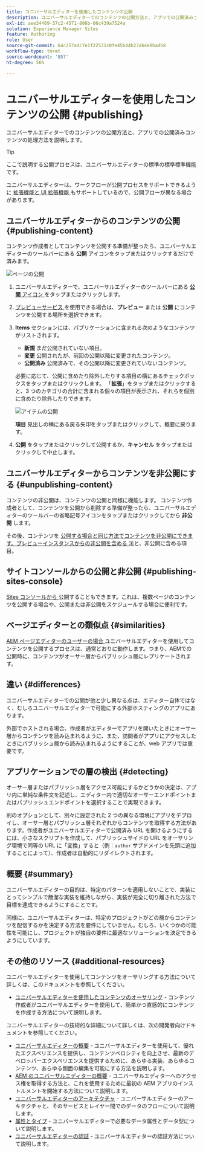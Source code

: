 ```yaml
---
title: ユニバーサルエディターを使用したコンテンツの公開
description: ユニバーサルエディターでのコンテンツの公開方法と、アプリでの公開済みコンテンツの処理方法を説明します。
exl-id: aee34469-37c2-4571-806b-06c439a7524a
solution: Experience Manager Sites
feature: Authoring
role: User
source-git-commit: 64c257adc7e1f22531c0fe45b44b27ab4e0badb8
workflow-type: tm+mt
source-wordcount: '857'
ht-degree: 56%

---
```



# ユニバーサルエディターを使用したコンテンツの公開 {#publishing}

ユニバーサルエディターでのコンテンツの公開方法と、アプリでの公開済みコンテンツの処理方法を説明します。

>[!TIP]
>
>ここで説明する公開プロセスは、ユニバーサルエディターの標準の標準標準機能です。
>
>ユニバーサルエディターは、ワークフローが公開プロセスをサポートできるように [ 拡張機能と UI 拡張機能 ](/help/implementing/universal-editor/extending.md) もサポートしているので、公開フローが異なる場合があります。

## ユニバーサルエディターからのコンテンツの公開 {#publishing-content}

コンテンツ作成者としてコンテンツを公開する準備が整ったら、ユニバーサルエディターのツールバーにある **公開** アイコンをタップまたはクリックするだけで済みます。

![ ページの公開 ](assets/publish-menu.png)

1. ユニバーサルエディターで、ユニバーサルエディターのツールバーにある [**公開** アイコン ](/help/sites-cloud/authoring/universal-editor/navigation.md#publish) をタップまたはクリックします。
1. [ プレビューサービス ](/help/sites-cloud/authoring/sites-console/previewing-content.md) を使用できる場合は、**プレビュー** または **公開** にコンテンツを公開する場所を選択できます。
1. **Items** セクションには、パブリケーションに含まれる次のようなコンテンツがリストされます。
   * **新規** まだ公開されていない項目。
   * **変更** 公開されたが、前回の公開以降に変更されたコンテンツ。
   * **公開済み** 公開済みで、その公開以降に変更されていないコンテンツ。

   必要に応じて、公開に含めたり除外したりする項目の横にあるチェックボックスをタップまたはクリックします。 「**拡張**」をタップまたはクリックすると、3 つのカテゴリの合計に含まれる個々の項目が表示され、それらを個別に含めたり除外したりできます。

   ![ アイテムの公開 ](assets/publish-items.png)

   **項目** 見出しの横にある戻る矢印をタップまたはクリックして、概要に戻ります。

1. **公開** をタップまたはクリックして公開するか、**キャンセル** をタップまたはクリックして中止します。

## ユニバーサルエディターからコンテンツを非公開にする {#unpublishing-content}

コンテンツの非公開は、コンテンツの公開と同様に機能します。 コンテンツ作成者として、コンテンツを公開から削除する準備が整ったら、ユニバーサルエディターのツールバーの省略記号アイコンをタップまたはクリックしてから **非公開** します。

その後、コンテンツを [ 公開する場合と同じ方法でコンテンツを非公開にできます。プレビューインスタンスからの非公開を含める ](#publishing-content) 法と、非公開に含める項目。

## サイトコンソールからの公開と非公開 {#publishing-sites-console}

[Sites コンソールから ](/help/sites-cloud/authoring/sites-console/publishing-pages.md) 公開することもできます。これは、複数ページのコンテンツを公開する場合や、公開または非公開をスケジュールする場合に便利です。

## ページエディターとの類似点 {#similarities}

[AEM ページエディターのユーザーの場合 ](/help/sites-cloud/authoring/page-editor/introduction.md) ユニバーサルエディターを使用してコンテンツを公開するプロセスは、通常どおりに動作します。つまり、AEMでの公開時に、コンテンツがオーサー層からパブリッシュ層にレプリケートされます。

## 違い {#differences}

ユニバーサルエディターでの公開が他と少し異なる点は、エディター自体ではなく、むしろユニバーサルエディターで可能にする外部ホスティングのアプリにあります。

外部でホストされる場合、作成者がエディターでアプリを開いたときにオーサー層からコンテンツを読み込まれるように、また、訪問者がアプリにアクセスしたときにパブリッシュ層から読み込まれるようにすることが、web アプリでは重要です。

## アプリケーションでの層の検出 {#detecting}

オーサー層またはパブリッシュ層をアクセス可能にするかどうかの決定は、アプリ内に単純な条件文を記述し、エディター内で適切なオーサーエンドポイントまたはパブリッシュエンドポイントを選択することで実現できます。

別のオプションとして、別々に設定された 2 つの異なる環境にアプリをデプロイし、オーサー層とパブリッシュ層それぞれからコンテンツを取得する方法があります。作成者がユニバーサルエディターで公開済み URL を開けるようにするには、小さなスクリプトを作成して、パブリッシュサイドの URL をオーサリング環境で同等の URL に「変換」すると（例：`author` サブドメインを先頭に追加することによって）、作成者は自動的にリダイレクトされます。

## 概要 {#summary}

ユニバーサルエディターの目的は、特定のパターンを適用しないことで、実装にとってシンプルで簡潔な実装を維持しながら、実装が完全に切り離された方法で目標を達成できるようにすることです。

同様に、ユニバーサルエディターは、特定のプロジェクトがどの層からコンテンツを配信するかを決定する方法を要件にしていません。むしろ、いくつかの可能性を可能にし、プロジェクトが独自の要件に最適なソリューションを決定できるようにしています。

## その他のリソース {#additional-resources}

ユニバーサルエディターを使用してコンテンツをオーサリングする方法について詳しくは、このドキュメントを参照してください。

* [ユニバーサルエディターを使用したコンテンツのオーサリング](authoring.md) - コンテンツ作成者がユニバーサルエディターを使用して、簡単かつ直感的にコンテンツを作成する方法について説明します。

ユニバーサルエディターの技術的な詳細について詳しくは、次の開発者向けドキュメントを参照してください。

* [ユニバーサルエディターの概要](/help/implementing/universal-editor/introduction.md) - ユニバーサルエディターを使用して、優れたエクスペリエンスを提供し、コンテンツベロシティを向上させ、最新のデベロッパーエクスペリエンスを提供するために、あらゆる実装、あらゆるコンテンツ、あらゆる側面の編集を可能にする方法を説明します。
* [AEM のユニバーサルエディターの概要](/help/implementing/universal-editor/getting-started.md) - ユニバーサルエディターへのアクセス権を取得する方法と、これを使用するために最初の AEM アプリのインストルメントを開始する方法について説明します。
* [ユニバーサルエディターのアーキテクチャ](/help/implementing/universal-editor/architecture.md) - ユニバーサルエディターのアーキテクチャと、そのサービスとレイヤー間でのデータのフローについて説明します。
* [属性とタイプ](/help/implementing/universal-editor/attributes-types.md) - ユニバーサルエディターで必要なデータ属性とデータ型について説明します。
* [ユニバーサルエディターの認証](/help/implementing/universal-editor/authentication.md) - ユニバーサルエディターの認証方法について説明します。
